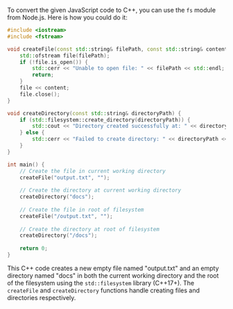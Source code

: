 To convert the given JavaScript code to C++, you can use the `fs` module from Node.js. Here is how you could do it:

```cpp
#include <iostream>
#include <fstream>

void createFile(const std::string& filePath, const std::string& content) {
    std::ofstream file(filePath);
    if (!file.is_open()) {
        std::cerr << "Unable to open file: " << filePath << std::endl;
        return;
    }
    file << content;
    file.close();
}

void createDirectory(const std::string& directoryPath) {
    if (std::filesystem::create_directory(directoryPath)) {
        std::cout << "Directory created successfully at: " << directoryPath << std::endl;
    } else {
        std::cerr << "Failed to create directory: " << directoryPath << std::endl;
    }
}

int main() {
    // Create the file in current working directory
    createFile("output.txt", "");
    
    // Create the directory at current working directory
    createDirectory("docs");
    
    // Create the file in root of filesystem
    createFile("/output.txt", "");
    
    // Create the directory at root of filesystem
    createDirectory("/docs");
    
    return 0;
}
```

This C++ code creates a new empty file named "output.txt" and an empty directory named "docs" in both the current working directory and the root of the filesystem using the `std::filesystem` library (C++17+). The `createFile` and `createDirectory` functions handle creating files and directories respectively.
